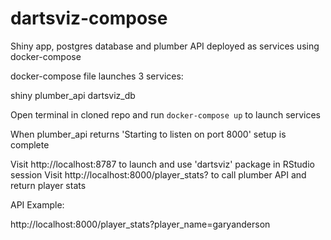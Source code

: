 # dartsviz-compose
Shiny app, postgres database and plumber API deployed as services using docker-compose

docker-compose file launches 3 services:

shiny
plumber_api
dartsviz_db

Open terminal in cloned repo and run ``docker-compose up`` to launch services

When plumber_api returns 'Starting to listen on port 8000' setup is complete

Visit http://localhost:8787 to launch and use 'dartsviz' package in RStudio session
Visit http://localhost:8000/player_stats?<playername> to call plumber API and return player stats

API Example:

http://localhost:8000/player_stats?player_name=garyanderson


